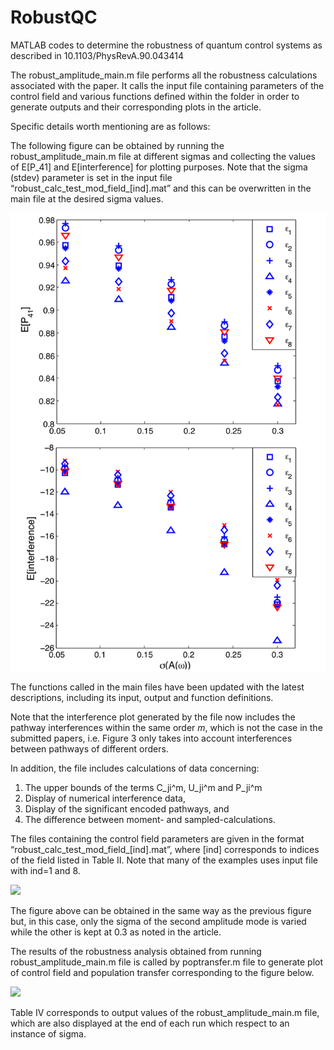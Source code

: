 # RobustQC
MATLAB codes to determine the robustness of quantum control systems as described in 10.1103/PhysRevA.90.043414

The robust_amplitude_main.m file performs all the robustness calculations associated with the paper. It calls the input file containing parameters of the control field and various functions defined within the folder in order to generate outputs and their corresponding plots in the article.

Specific details worth mentioning are as follows:

The following figure can be obtained by running the robust_amplitude_main.m file at different sigmas and collecting the values of E[P_41] and E[interference] for plotting purposes. Note that the sigma (stdev) parameter is set in the input file “robust_calc_test_mod_field_[ind].mat” and this can be overwritten in the main file at the desired sigma values.

![](Images/robust_calc_test_mod_diffields_Pji_and_interf.jpg)

The functions called in the main files have been updated with the latest descriptions, including its input, output and function definitions.

Note that the interference plot generated by the file now includes the pathway interferences within the same order $m$, which is not the case in the submitted papers, i.e. Figure 3 only takes into account interferences between pathways of different orders.

In addition, the file includes calculations of data concerning:

1. The upper bounds of the terms C_ji^m, U_ji^m and P_ji^m
2. Display of numerical interference data,
3. Display of the significant encoded pathways, and 
4. The difference between moment- and sampled-calculations.

The files containing the control field parameters are given in the format “robust_calc_test_mod_field_[ind].mat”, where [ind] corresponds to indices of the field listed in Table II. Note that many of the examples uses input file with ind=1 and 8.

![](robust_calc_test_mod_diffields_nonunisigma_pjiexp_interfexp.jpg)

The figure above can be obtained in the same way as the previous figure but, in this case, only the sigma of the second amplitude mode is varied while the other is kept at 0.3 as noted in the article.

The results of the robustness analysis obtained from running robust_amplitude_main.m file is called by poptransfer.m file to generate plot of control field and population transfer corresponding to the figure below.

![](Robust_calc_test_mod_field_1_vs_8_field_poptranfer_sigma0pt675.jpg)

Table IV corresponds to output values of the robust_amplitude_main.m file, which are also displayed at the end of each run which respect to an instance of sigma. 
